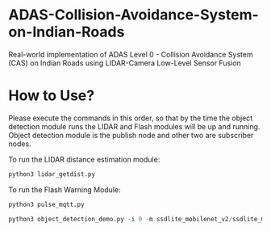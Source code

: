 # ADAS-Collision-Avoidance-System-on-Indian-Roads
Real-world implementation of ADAS Level 0 - Collision Avoidance System (CAS) on Indian Roads using LIDAR-Camera Low-Level Sensor Fusion


# How to Use?

Please execute the commands in this order, so that by the time the object detection module runs the LIDAR and Flash modules will be up and running. Object detection module is the publish node and other two are subscriber nodes.

To run the LIDAR distance estimation module:
```python
python3 lidar_getdist.py 
```

To run the Flash Warning Module:
```python
python3 pulse_mqtt.py 
```

```python
python3 object_detection_demo.py -i 0 -m ssdlite_mobilenet_v2/ssdlite_mobilenet_v2.xml -at ssd --labels ~/open_model_zoo/data/dataset_classes/coco_91cl.txt -d MYRIAD --output_resolution 640x480
```


